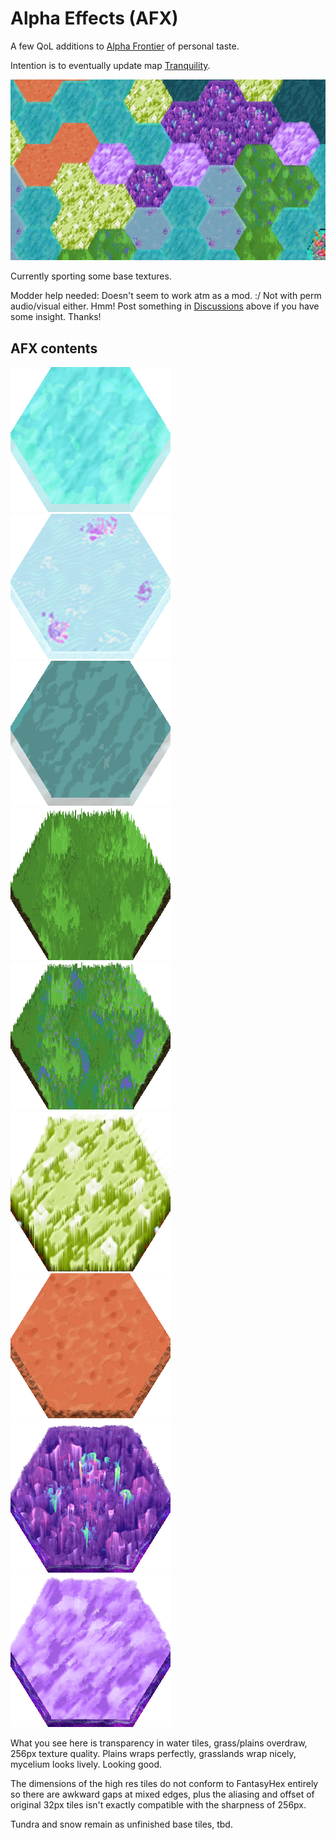 # Alpha Effects (AFX)
A few QoL additions to [Alpha Frontier](https://github.com/carriontrooper/Alpha-Frontier) of personal taste.

Intention is to eventually update map [Tranquility](https://github.com/hackedpassword/Nextgen-Maps/tree/main/maps).

![](https://raw.githubusercontent.com/hackedpassword/Unciv-Assets/main/Images/AFX/Screenshot%202023-12-22%20001633.png)

Currently sporting some base textures. 

Modder help needed: Doesn't seem to work atm as a mod. :/ Not with perm audio/visual either. Hmm! Post something in [Discussions](https://github.com/hackedpassword/AFX/discussions) above if you have some insight. Thanks!

## AFX contents

![](https://raw.githubusercontent.com/hackedpassword/AFX/main/Images.Tileset/TileSets/FantasyHex/Tiles/Coast.png)
![](https://raw.githubusercontent.com/hackedpassword/AFX/main/Images.Tileset/TileSets/FantasyHex/Tiles/Lakes.png)
![](https://raw.githubusercontent.com/hackedpassword/AFX/main/Images.Tileset/TileSets/FantasyHex/Tiles/Ocean.png)
![](https://raw.githubusercontent.com/hackedpassword/AFX/main/Images.Tileset/TileSets/FantasyHex/Tiles/Grassland.png)
![](https://raw.githubusercontent.com/hackedpassword/AFX/main/Images.Tileset/TileSets/FantasyHex/Tiles/Grassland2.png)
![](https://raw.githubusercontent.com/hackedpassword/AFX/main/Images.Tileset/TileSets/FantasyHex/Tiles/Plains.png)
![](https://raw.githubusercontent.com/hackedpassword/AFX/main/Images.Tileset/TileSets/FantasyHex/Tiles/Desert.png)
![](https://raw.githubusercontent.com/hackedpassword/AFX/main/Images.Tileset/TileSets/FantasyHex/Tiles/Mycelium.png)
![](https://raw.githubusercontent.com/hackedpassword/AFX/main/Images.Tileset/TileSets/FantasyHex/Tiles/Mycelium2.png)

What you see here is transparency in water tiles, grass/plains overdraw, 256px texture quality. Plains wraps perfectly, grasslands wrap nicely, mycelium looks lively. Looking good.

The dimensions of the high res tiles do not conform to FantasyHex entirely so there are awkward gaps at mixed edges, plus the aliasing and offset of original 32px tiles isn't exactly compatible with the sharpness of 256px.

Tundra and snow remain as unfinished base tiles, tbd.
